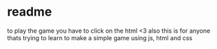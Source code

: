 # readme
to play the game you have to click on the html <3
also this is for anyone thats trying to learn to make a simple game using js, html and css
